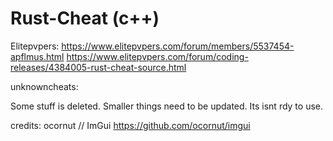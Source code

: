 # Rust-Cheat (c++)

Elitepvpers:
https://www.elitepvpers.com/forum/members/5537454-apflmus.html
https://www.elitepvpers.com/forum/coding-releases/4384005-rust-cheat-source.html

unknowncheats:

Some stuff is deleted.
Smaller things need to be updated.
Its isnt rdy to use.

credits:
ocornut // ImGui
https://github.com/ocornut/imgui
